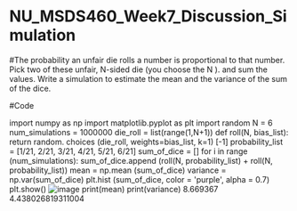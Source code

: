 # NU_MSDS460_Week7_Discussion_Simulation
#The probability an unfair die rolls a number is proportional to that number.  Pick two of these unfair, N-sided die (you choose the N ). and sum the values.  Write a simulation to estimate the mean and the variance of the sum of the dice.

#Code

import numpy as np
import matplotlib.pyplot as plt
import random
N = 6
num_simulations = 1000000
die_roll = list(range(1,N+1))
def roll(N, bias_list):
    return random. choices (die_roll, weights=bias_list, k=1) [-1]
probability_list = [1/21, 2/21, 3/21, 4/21, 5/21, 6/21]
sum_of_dice = []
for i in range (num_simulations):
    sum_of_dice.append (roll(N, probability_list) + roll(N, probability_list))
mean = np.mean (sum_of_dice)
variance = np.var(sum_of_dice)
plt.hist (sum_of_dice, color = 'purple', alpha = 0.7)
plt.show()
![image](https://user-images.githubusercontent.com/55772476/168692449-07935b43-addf-49b8-88c5-292d161f6e93.png)
print(mean)
print(variance)
8.669367
4.438026819311004
